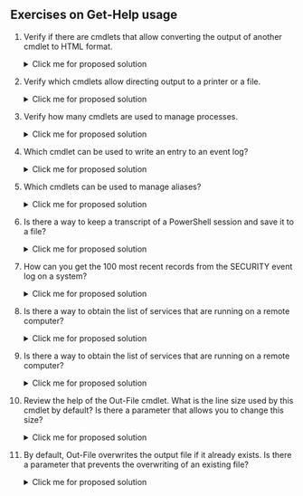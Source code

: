 ## Exercises on Get-Help usage

1. Verify if there are cmdlets that allow converting the output of another cmdlet to HTML format.

    <details>
    <summary>Click me for proposed solution</summary>
    ``` pwsh
    help *html*
    ```
    </details>

2. Verify which cmdlets allow directing output to a printer or a file.

    <details>
    <summary>Click me for proposed solution</summary>
    ``` pwsh
    Out-Printer
    Out-File
    ```
    </details>

3. Verify how many cmdlets are used to manage processes.

    <details>
    <summary>Click me for proposed solution</summary>
    ``` pwsh
    help *Process*
    ```
    </details>

4. Which cmdlet can be used to write an entry to an event log?

    <details>
    <summary>Click me for proposed solution</summary>
    ``` pwsh
    Write-EventLog
    ```
    </details>

5. Which cmdlets can be used to manage aliases?

    <details>
    <summary>Click me for proposed solution</summary>
    ``` pwsh
    help *alias*
    ```
    </details>

6. Is there a way to keep a transcript of a PowerShell session and save it to a file?

    <details>
    <summary>Click me for proposed solution</summary>
    ``` pwsh
    Start-Transcript -Path "C:\transcripts\transcript0.txt" -NoClobber
    ```
    </details>

7. How can you get the 100 most recent records from the SECURITY event log on a system?

    <details>
    <summary>Click me for proposed solution</summary>
    ``` pwsh
    Get-EventLog -LogName SECURITY -Newest 100
    ```
    </details>

8. Is there a way to obtain the list of services that are running on a remote computer?

    <details>
    <summary>Click me for proposed solution</summary>
    Answer: Yes, you can use the Get-Service cmdlet with the -ComputerName parameter followed by the name of the remote computer to obtain the list of services running on that computer. Example: 
    ``` pwsh
    Get-Service -ComputerName RemoteComputerName
    ```
    </details>

9. Is there a way to obtain the list of services that are running on a remote computer?

    <details>
    <summary>Click me for proposed solution</summary>
    Answer: Yes, you can use the Get-Process cmdlet with the -ComputerName parameter followed by the name of the remote computer to obtain the list of processes running on that computer. Example: 
    ``` pwsh
    Get-Process -ComputerName RemoteComputerName
    ```
    </details>

10. Review the help of the Out-File cmdlet. What is the line size used by this cmdlet by default? Is there a parameter that allows you to change this size?

    <details>
    <summary>Click me for proposed solution</summary>
    Answer: The line size used by default by the Out-File cmdlet is 80 characters. You can change this size using the -Width parameter followed by the desired width. Example: 
    ``` pwsh
    Get-Process | Out-File -FilePath C:\Processes.txt -Width 120
    ```
    </details>

11. By default, Out-File overwrites the output file if it already exists. Is there a parameter that prevents the overwriting of an existing file?

    <details>
    <summary>Click me for proposed solution</summary>
    Answer: Yes, the -NoClobber parameter can be used to prevent the overwriting of an existing file. If this parameter is used and the output file already exists, Out-File will not overwrite the file and will instead display an error message. 
    Example: 
    ``` pwsh
    Get-Process | Out-File -FilePath C:\Processes.txt -NoClobber
    ```
    </details>